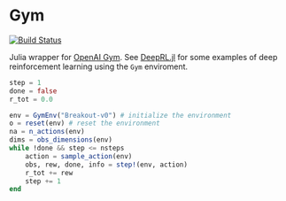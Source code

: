 # Gym

[![Build Status](https://travis-ci.org/sisl/Gym.jl.svg?branch=master)](https://travis-ci.org/sisl/Gym.jl)

Julia wrapper for [OpenAI Gym](https://gym.openai.com/). 
See [DeepRL.jl](https://github.com/CarloLucibello/DeepRL.jl) for some examples of deep reinforcement learning
using the `Gym` enviroment.

```julia
step = 1
done = false
r_tot = 0.0

env = GymEnv("Breakout-v0") # initialize the environment
o = reset(env) # reset the environment
na = n_actions(env)                                                  
dims = obs_dimensions(env)
while !done && step <= nsteps                                       
    action = sample_action(env)                                     
    obs, rew, done, info = step!(env, action)                       
    r_tot += rew
    step += 1
end 
```

